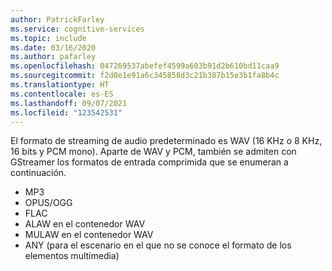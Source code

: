 ```yaml
---
author: PatrickFarley
ms.service: cognitive-services
ms.topic: include
ms.date: 03/16/2020
ms.author: pafarley
ms.openlocfilehash: 047269537abefef4599a603b91d2b610bd11caa9
ms.sourcegitcommit: f2d0e1e91a6c345858d3c21b387b15e3b1fa8b4c
ms.translationtype: HT
ms.contentlocale: es-ES
ms.lasthandoff: 09/07/2021
ms.locfileid: "123542531"
---
```

El formato de streaming de audio predeterminado es WAV (16 KHz o 8 KHz, 16 bits y PCM mono). Aparte de WAV y PCM, también se admiten con GStreamer los formatos de entrada comprimida que se enumeran a continuación.

- MP3
- OPUS/OGG
- FLAC
- ALAW en el contenedor WAV
- MULAW en el contenedor WAV
- ANY (para el escenario en el que no se conoce el formato de los elementos multimedia)
